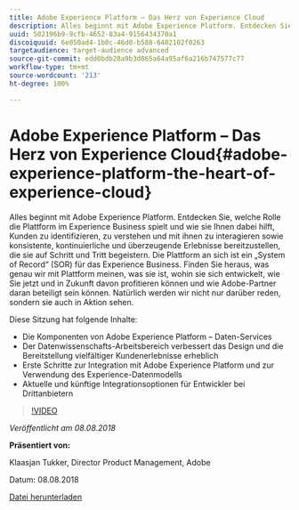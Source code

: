 ```yaml
---
title: Adobe Experience Platform – Das Herz von Experience Cloud
description: Alles beginnt mit Adobe Experience Platform. Entdecken Sie, welche Rolle die Plattform im Experience Business spielt und wie sie Ihnen dabei hilft, Kunden zu identifizieren, zu verstehen und mit ihnen zu interagieren sowie konsistente, kontinuierliche und überzeugende Erlebnisse bereitzustellen, die sie auf Schritt und Tritt begeistern.
uuid: 502196b9-9cfb-4652-83a4-9156434370a1
discoiquuid: 6e050ad4-1b0c-46d0-b588-6402102f0263
targetaudience: target-audience advanced
source-git-commit: edd0bdb28a9b3d065a64a95af6a216b747577c77
workflow-type: tm+mt
source-wordcount: '213'
ht-degree: 100%

---
```


# Adobe Experience Platform – Das Herz von Experience Cloud{#adobe-experience-platform-the-heart-of-experience-cloud}

Alles beginnt mit Adobe Experience Platform. Entdecken Sie, welche Rolle die Plattform im Experience Business spielt und wie sie Ihnen dabei hilft, Kunden zu identifizieren, zu verstehen und mit ihnen zu interagieren sowie konsistente, kontinuierliche und überzeugende Erlebnisse bereitzustellen, die sie auf Schritt und Tritt begeistern. Die Plattform an sich ist ein „System of Record“ (SOR) für das Experience Business.  Finden Sie heraus, was genau wir mit Plattform meinen, was sie ist, wohin sie sich entwickelt, wie Sie jetzt und in Zukunft davon profitieren können und wie Adobe-Partner daran beteiligt sein können. Natürlich werden wir nicht nur darüber reden, sondern sie auch in Aktion sehen.

Diese Sitzung hat folgende Inhalte:

* Die Komponenten von Adobe Experience Platform – Daten-Services
* Der Datenwissenschafts-Arbeitsbereich verbessert das Design und die Bereitstellung vielfältiger Kundenerlebnisse erheblich
* Erste Schritte zur Integration mit Adobe Experience Platform und zur Verwendung des Experience-Datenmodells
* Aktuelle und künftige Integrationsoptionen für Entwickler bei Drittanbietern

>[!VIDEO](https://video.tv.adobe.com/v/23270/?quality=9)

*Veröffentlicht am 08.08.2018*

**Präsentiert von:**

Klaasjan Tukker, Director Product Management, Adobe

Datum: 08.08.2018

[Datei herunterladen](assets/20180808-gems-adobe+cloud+platform-experience+system+of+record-1.pdf)

<!--
[Get back to the Overview](https://helpx.adobe.com/experience-manager/kt/eseminars/gems/aem-index.html)
-->
